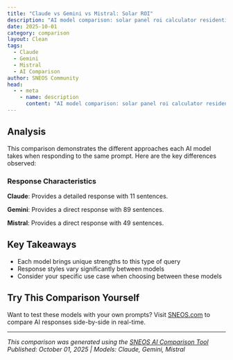 ```yaml
---
title: "Claude vs Gemini vs Mistral: Solar ROI"
description: "AI model comparison: solar panel roi calculator residential..."
date: 2025-10-01
category: comparison
layout: Clean
tags:
  - Claude
  - Gemini
  - Mistral
  - AI Comparison
author: SNEOS Community
head:
  - - meta
    - name: description
      content: "AI model comparison: solar panel roi calculator residential..."
---
```


<ChatComparison
  title="Claude vs Gemini vs Mistral: Solar ROI"
  prompt="solar panel roi calculator residential"
  :responses='{
    "Claude": "I\u0027ll help you create a solar panel ROI calculator for residential use. Here\u0027s a comprehensive calculator with the key factors:\n\n## Solar Panel ROI Calculator\n\n### Basic Information Needed:\n- **System Size** (kW)\n- **Total System Cost** ($)\n- **Annual Energy Production** (kWh)\n- **Current Electricity Rate** ($/kWh)\n- **Annual Rate Increase** (%)\n- **Federal Tax Credit** (currently 30%)\n- **State/Local Incentives** ($)\n\n### Simple ROI Formula:\n\u0060\u0060\u0060\nAnnual Savings = (Annual Production \u00D7 Electricity Rate)\nNet System Cost = (Total Cost - Tax Credits - Incentives)\nSimple Payback = Net System Cost \u00F7 Annual Savings\nROI % = (Annual Savings \u00F7 Net System Cost) \u00D7 100\n\u0060\u0060\u0060\n\n### Sample Calculation:\n**Example System:**\n- 8 kW system\n- $24,000 total cost\n- 10,000 kWh annual production\n- $0.12/kWh electricity rate\n\n**Calculation:**\n- Annual savings: 10,000 \u00D7 $0.12 = $1,200\n- Net cost: $24,000 - $7,200 (30% tax credit) = $16,800\n- Payback period: $16,800 \u00F7 $1,200 = 14 years\n- Annual ROI: ($1,200 \u00F7 $16,800) \u00D7 100 = 7.1%\n\n### Key Factors Affecting ROI:\n1. **Location/Sun Hours**\n2. **Roof Orientation**\n3. **Local Electricity Rates**\n4. **Available Incentives**\n5. **System Quality/Warranty**\n\nWould you like me to help you calculate ROI for your specific situation? Please share your system details!",
    "Gemini": "Okay, let\u0027s break down the elements needed for a residential solar panel ROI (Return on Investment) calculator and then outline a basic calculation. I\u0027ll also provide considerations and potential factors to include for a more comprehensive assessment.\n\n**I. Essential Data Inputs for a Solar ROI Calculator:**\n\n*   **System Costs:**\n    *   **System Size (kW):** The total kilowatt capacity of your solar panel array.  This is the most important factor.\n    *   **Upfront Installation Cost ($):** The total cost of the solar panel system, including:\n        *   Panels themselves\n        *   Inverter(s)\n        *   Racking/Mounting Hardware\n        *   Wiring and Electrical Components\n        *   Labor Costs (Installation)\n        *   Permitting Fees\n        *   Inspection Fees\n    *   **Financing (if applicable):**\n        *   Loan Amount ($)\n        *   Interest Rate (%)\n        *   Loan Term (Years)\n*   **Energy Production:**\n    *   **Average Daily/Annual Sunlight Hours (Peak Sun Hours):** This is location-specific. Use online tools or consult with a solar installer to get accurate data for your address.  Measured in hours.\n    *   **System Degradation Rate (%/Year):** Solar panels lose a small amount of efficiency each year.  A typical rate is 0.5% to 1% per year.\n    *   **Annual Electricity Production (kWh):**  This is calculated based on system size, sun hours, and efficiency.  It\u0027s critical for projecting savings.\n*   **Energy Consumption and Costs:**\n    *   **Current Average Monthly/Annual Electricity Bill ($):** Based on your recent utility bills.\n    *   **Electricity Rate ($/kWh):**  The price you pay per kilowatt-hour of electricity from your utility.  Find this on your bill.\n    *   **Annual Electricity Rate Increase (%):**  Electricity prices tend to increase over time.  A reasonable estimate is 2-4%, but research your local utility\u0027s historical trends.\n*   **Incentives and Rebates:**\n    *   **Federal Solar Tax Credit (ITC) (%):**  Currently, the ITC is 30% of the system cost.\n    *   **State Rebates/Incentives ($):**  Varies widely by state. Check your state\u0027s energy office or the DSIRE database (dsireusa.org).\n    *   **Local Rebates/Incentives ($):**  Some cities or counties offer additional incentives.\n    *   **Net Metering Policy:**  Understand how your utility credits you for excess solar energy you send back to the grid.  Important factors are the credit rate ($/kWh) and any limitations.\n*   **Maintenance Costs:**\n    *   **Annual Maintenance Costs ($):** Solar panels generally require minimal maintenance.  Estimates range from \\$0 to \\$200 per year for cleaning or minor repairs.  Inverter replacement is a larger cost that occurs every 10-15 years.\n*   **Time Horizon:**\n    *   **Analysis Period (Years):**  How many years are you projecting the ROI for?  A common timeframe is 25-30 years (the typical lifespan of solar panels).\n\n**II. Basic ROI Calculation Outline:**\n\n1.  **Calculate Total System Cost After Incentives:**\n    *   \u0060System Cost After ITC = Upfront Installation Cost - (Upfront Installation Cost * Federal ITC)\u0060\n    *   \u0060System Cost After All Incentives = System Cost After ITC - State Rebates - Local Rebates\u0060\n\n2.  **Calculate Annual Electricity Savings:**\n    *   \u0060Annual Electricity Consumption (kWh) = (Monthly Electricity Bill / Electricity Rate) * 12\u0060  (If you start with monthly bill)\n    *   \u0060Annual Savings (Year 1) = Min(Annual Electricity Production, Annual Electricity Consumption) * Electricity Rate\u0060\n    *   If production exceeds consumption, savings will be limited to the consumption. Any excess can be offset if you have net metering.\n    *   \u0060Annual Savings with Net Metering (Year 1) = (Annual Electricity Production * Net Metering Rate)\u0060 if you generate more than you consume.\n\n3.  **Project Savings Over Time:**\n    *   Factor in the annual electricity rate increase and the system degradation rate.\n    *   \u0060Electricity Rate (Year N) = Electricity Rate (Year N-1) * (1 \u002B Electricity Rate Increase)\u0060\n    *   \u0060System Production (Year N) = System Production (Year N-1) * (1 - Degradation Rate)\u0060\n    *   \u0060Annual Savings (Year N) = Min(System Production (Year N) * Electricity Rate (Year N), Annual Electricity Consumption * Electricity Rate (Year N))\u0060\n\n4.  **Calculate Cumulative Savings:**\n    *   Sum up the annual savings over the analysis period.\n\n5.  **Calculate Total Costs Over Time:**\n    *   If you have a loan, factor in the total loan payments (principal \u002B interest).\n    *   Add up the annual maintenance costs over the analysis period.\n\n6.  **Calculate Net Savings:**\n    *   \u0060Net Savings = Cumulative Savings - (System Cost After All Incentives \u002B Total Loan Payments \u002B Total Maintenance Costs)\u0060\n\n7.  **Calculate ROI:**\n    *   \u0060ROI = (Net Savings / System Cost After All Incentives) * 100%\u0060  (This is the total ROI over the analysis period)\n    *   \u0060Simple Payback Period = System Cost After All Incentives / Annual Savings (Year 1)\u0060  (This is the number of years to break even, without considering the time value of money)\n\n**III. Considerations for a More Comprehensive Calculator:**\n\n*   **Time Value of Money:**  A more accurate ROI calculation would use discounted cash flow (DCF) analysis.  This accounts for the fact that money received in the future is worth less than money received today.  You\u0027d need to choose a discount rate (your opportunity cost of capital).\n*   **Property Value Increase:**  Solar panels can increase the value of your home.  This is difficult to quantify, but it\u0027s a potential benefit.\n*   **Inverter Replacement:** Inverters typically last 10-15 years. Factor in the cost of replacing the inverter during the analysis period.\n*   **Tax Implications:**  Solar incentives may have tax implications. Consult with a tax professional.\n*   **Shading and Orientation:**  The amount of sunlight your panels receive is crucial.  Shading from trees or buildings can significantly reduce production.  The orientation (direction the panels face) and tilt angle also matter.\n*   **Net Metering vs. Net Billing:** Net metering typically credits you at the full retail electricity rate for excess solar energy sent back to the grid. Net billing may credit you at a lower rate (the utility\u0027s avoided cost). Understand your utility\u0027s policy.\n*   **Battery Storage:**  If you add a battery system, the calculation becomes more complex.  You\u0027ll need to factor in the cost of the battery, its lifespan, and the benefits of energy independence and backup power.\n*   **Inflation:**  While I included electricity rate increases, a more sophisticated model would also factor in general inflation to discount future costs and savings accurately.\n*   **Complex Financing:** Different loan products will have differing impacts on cashflow and ROI. Leases and power purchase agreements (PPAs) have totally different ROI profiles.\n\n**IV. Example Using Simplified Numbers**\n\nLet\u0027s say:\n\n*   System Size: 5 kW\n*   Upfront Installation Cost: $15,000\n*   Federal ITC: 30%\n*   State Rebate: $1,000\n*   Cost After Incentives: $15,000 - ($15,000 * 0.30) - $1,000 = $9,500\n*   Annual Electricity Production: 6,000 kWh\n*   Electricity Rate: $0.20/kWh\n*   Annual Savings (Year 1): 6,000 kWh * $0.20/kWh = $1,200\n*   Simple Payback Period: $9,500 / $1,200 = 7.92 years\n\n**V. Where to Find Solar ROI Calculators**\n\n*   **Solar Installers:** Most solar installers will provide you with a customized ROI analysis as part of their quote. This is often the best starting point because they have specific knowledge of your local conditions and incentives.\n*   **Online Solar Calculators:** There are many online solar calculators available. Some popular options include:\n    *   **EnergySage:** EnergySage offers a comprehensive solar calculator that considers various factors, including your location, energy usage, and financing options.\n    *   **Google\u0027s Project Sunroof:**  While less focused on ROI, this tool can estimate solar potential based on your address.\n    *   **NREL\u0027s PVWatts:** This is a more technical calculator from the National Renewable Energy Laboratory (NREL).\n\n**Important Considerations When Using Calculators:**\n\n*   **Accuracy of Inputs:** The accuracy of the results depends heavily on the accuracy of the data you input.  Be as precise as possible.\n*   **Assumptions:** Understand the assumptions the calculator is making (e.g., electricity rate increases, degradation rate).  Adjust them if necessary to reflect your situation.\n*   **Professional Advice:**  A solar ROI calculator is a helpful tool, but it\u0027s not a substitute for professional advice.  Consult with a qualified solar installer and financial advisor to make informed decisions.\n\nI hope this comprehensive breakdown is helpful! Let me know if you have any other questions.\n",
    "Mistral": "Calculating the return on investment (ROI) for a residential solar panel system involves several key factors. Here\u2019s a step-by-step guide to help you estimate the ROI:\n\n### Step 1: Determine the Cost of the Solar Panel System\n1. **Initial Cost**: This includes the cost of the solar panels, installation, permits, and any additional equipment like inverters and batteries.\n2. **Incentives and Rebates**: Subtract any federal, state, or local incentives, rebates, or tax credits. For example, the federal solar tax credit (ITC) allows you to deduct 30% of the cost of installing a solar energy system from your federal taxes.\n\n### Step 2: Estimate Annual Energy Production\n1. **System Size**: Determine the size of your solar panel system in kilowatts (kW).\n2. **Sunlight Hours**: Estimate the average number of peak sunlight hours per day in your area.\n3. **Efficiency**: Consider the efficiency of your solar panels.\n\n### Step 3: Calculate Annual Energy Savings\n1. **Electricity Rate**: Determine your current electricity rate per kilowatt-hour (kWh).\n2. **Annual Production**: Multiply the system size by the sunlight hours and efficiency to get the annual energy production in kWh.\n3. **Annual Savings**: Multiply the annual energy production by your electricity rate to estimate your annual savings.\n\n### Step 4: Estimate the Payback Period\n1. **Net Cost**: Subtract any incentives and rebates from the initial cost.\n2. **Annual Savings**: Use the annual savings calculated in Step 3.\n3. **Payback Period**: Divide the net cost by the annual savings to estimate the payback period in years.\n\n### Step 5: Calculate the ROI\n1. **Total Savings**: Multiply the annual savings by the expected lifespan of the solar panel system (typically 25-30 years).\n2. **ROI**: Divide the total savings by the net cost and multiply by 100 to get the ROI percentage.\n\n### Example Calculation\nLet\u2019s go through an example:\n\n1. **Initial Cost**: $20,000\n2. **Incentives**: Federal tax credit of 30% = $6,000\n3. **Net Cost**: $20,000 - $6,000 = $14,000\n4. **System Size**: 5 kW\n5. **Sunlight Hours**: 5 hours/day\n6. **Efficiency**: 80%\n7. **Annual Production**: 5 kW * 5 hours/day * 365 days/year * 0.80 = 7,300 kWh/year\n8. **Electricity Rate**: $0.12/kWh\n9. **Annual Savings**: 7,300 kWh/year * $0.12/kWh = $876/year\n10. **Payback Period**: $14,000 / $876/year \u2248 16 years\n11. **Total Savings**: $876/year * 25 years = $21,900\n12. **ROI**: ($21,900 / $14,000) * 100 \u2248 156%\n\n### Additional Considerations\n- **Maintenance Costs**: Factor in any maintenance or repair costs over the lifespan of the system.\n- **Electricity Rate Increases**: Consider potential increases in electricity rates over time.\n- **Resale Value**: Solar panels can increase the value of your home, which can be factored into the ROI calculation.\n\n### Online Tools\nThere are also several online tools and calculators available that can help you estimate the ROI more accurately by inputting specific details about your location, system size, and electricity rates. Some popular tools include:\n- **PVWatts Calculator** by the National Renewable Energy Laboratory (NREL)\n- **Solar-Estimate.org**\n- **EnergySage Solar Calculator**\n\nBy following these steps and using available tools, you can get a good estimate of the ROI for your residential solar panel system."
  }'
  published-date="17:21"
/>

## Analysis

This comparison demonstrates the different approaches each AI model takes when responding to the same prompt. Here are the key differences observed:

### Response Characteristics

**Claude**: Provides a detailed response with 11 sentences. 

**Gemini**: Provides a direct response with 89 sentences. 

**Mistral**: Provides a direct response with 49 sentences. 

## Key Takeaways

- Each model brings unique strengths to this type of query
- Response styles vary significantly between models
- Consider your specific use case when choosing between these models

## Try This Comparison Yourself

Want to test these models with your own prompts? Visit [SNEOS.com](https://sneos.com) to compare AI responses side-by-side in real-time.

---

*This comparison was generated using the [SNEOS AI Comparison Tool](https://sneos.com)*
*Published: October 01, 2025 | Models: Claude, Gemini, Mistral*
